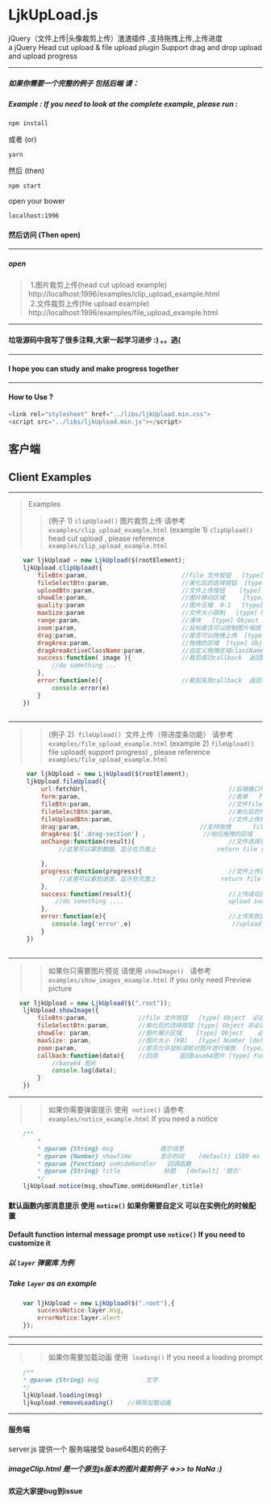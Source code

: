  LjkUpLoad.js
====================

 jQuery（文件上传|头像裁剪上传）渣渣插件 ,支持拖拽上传,上传进度<br/>
 a jQuery Head cut upload & file upload plugin Support drag and drop upload and upload progress

***

##### 如果你需要一个完整的例子 包括后端 请：
##### Example : If you need to look at the complete example, please run :
```
npm install
```
或者 (or)
```
yarn
```
然后 (then)
```
npm start
```

open your bower
```
localhost:1996
```

#### 然后访问 (Then open)
---
##### open
>
>  1.图片裁剪上传(head cut upload example) http://localhost:1996/examples/clip_upload_example.html <br/>
>  2.文件裁剪上传(file upload example) http://localhost:1996/examples/file_upload_example.html
  
---
#### 垃圾源码中我写了很多注释,大家一起学习进步 :) 。。逃(
---
#### I hope you can study and make progress together
---

#### How to Use ?

```javascript
<link rel="stylesheet" href="../libs/ljkUpload.min.css">
<script src="../libs/ljkUpload.min.js"></script>
```

## 客户端
## Client Examples

*********************************
> Examples
>> (例子 1)  `clipUpload()`  图片裁剪上传   请参考 `examples/clip_upload_example.html`
>> (example 1) `clipUpload()` head cut upload , please reference `examples/clip_upload_example.html`
>>>

```javascript
    var ljkUpload = new LjkUpload($(rootElement);
    ljkUpload.clipUpload({
        fileBtn:param,                          //file 文件按钮   [type] Object  必选
        fileSelectBtn:param,                    //美化后的选择按钮  [type] Object  非必选
        uploadBtn:param,                        //文件上传按钮    [type] Object  必选
        showEle:param,                          //图片移动区域     [type] Object  必选
        quality:param                           //图片压缩  0-1   [type] Number [default] 0.92  非必选 不填格式为png 选了格式为jpg
        maxSize:param                           //文件大小限制   [type] Number [default] 1024kb  [unit] KB 非必选
        range:param,                            //滑块   [type] Object 非必选
        zoom:param,                             //鼠标是否可以控制图片缩放  [type] Boolean [default] true 非必选
        drag:param,                             //是否可以拖拽上传  [type] Boolean [default] true  非必选        
        dragArea:param,                         //拖拽的区域  [type] Object  如果不需要 这个参数可不传 drag 传 false drag 为 false时 非必选
        dragAreaActiveClassName:param,          //自定义拖拽区域className [type] String [default] 'dragActive'
        success:function( image ){              //裁剪成功callback  返回base64图片 [type] Function  非必选
            //do something ...
        },
        error:function(e){                      //裁剪失败callback  返回错误信息     clip error callback return error message  [type] Function   非必选
            console.error(e)
        }    
    })
    
```

***

>> (例子 2)  `fileUpload()`  文件上传（带进度条功能）  请参考 `examples/file_upload_example.html`
>> (example 2) `fileUpload()` file upload( support progress) , please reference `examples/file_upload_example.html`
>>>

```javascript
     var ljkUpload = new LjkUpload($(rootElement);
     ljkUpload.fileUpload({
         url:fetchUrl,                                       //后端接口地址  The back-end interface address  [type] String  is required
         form:param,                                         //表单   form  [type] Object is required
         fileBtn:param,                                      //文件file按钮   your file btn [type] Object is required
         fileSelectBtn:param,                                //美化后的file选择按钮 可不选    To replace the native button  (Not a choice)
         fileUploadBtn:param,                                //文件上传按钮   file upload button [type] object is required
         drag:param,                                 //支持拖拽      file is drag 默认true [type] boolean [default] true    
         dragArea:$('.drag-section') ,                //响应拖拽的区域    file dragArea [type] Object 
         onChange:function(result){                          //文件选择事件  返回一个对象，分别是文件的 size,type,name,流  [type] Function
              //这里可以拿到数据，显示在页面上                 return file (size | type | name)

         },
         progress:function(progress){                        //文件上传进度事件  返回文件的       //上传进度
              //这里可以拿到进度，显示在页面上                  return file upload pregress
         },
         success:function(result){                           //上传成功回调    返回后端传过来的response
             //do something ....                             upload success callback return response
         },
         error:function(e){                                  //上传失败回调    返回错误信息
            console.log('error',e)                            //upload error callback return error message
         }
     })
     
```

***


>> 如果你只需要图片预览  请使用 `showImage()`    请参考 `examples/show_images_example.html`
>> if you only need Preview picture
>>>
```javascript
   var ljkUpload = new LjkUpload($(".root"));
    ljkUpload.showImage({
        fileBtn:param,              //file 文件按钮   [type] Object  必选
        fileSelectBtn:param,        //美化后的选择按钮 [type] Object 非必选
        showEle: param,             //图片展示区域    [type] Object    必选
        maxSize: param,             //图片大小 (KB)   [type] Number [default] 1024kb  非必选
        zoom:param,                 //是否允许鼠标滚轮对图片进行缩放  [type] Boolean [default] false 非必选
        callback:function(data){    //回调      返回base64图片 [type] Function 非必选
            //base64 图片
            console.log(data);
        }
    })
```

***

>> 如果你需要弹窗提示 使用  `notice()`  请参考 `examples/notice_example.html`
>> If you need a notice 
>>>   
```javascript
    /**
        *
        * @param {String} msg             提示信息    
        * @param {Number} showTime        显示时间    [default] 1500 ms
        * @param {Function} onHideHandler   回调函数
        * @param {String} title            标题   [default] '提示'
        */
    ljkUpload.notice(msg,showTime,onHideHandler,title)
```

#### 默认函数内部消息提示 使用 `notice()` 如果你需要自定义 可以在实例化的时候配置
#### Default function internal message prompt use `notice()` If you need to customize it 
##### 以 `layer` 弹窗库 为例
##### Take `layer` as an example
```javascript
    var ljkUpload = new LjkUpload($(".root"),{
        successNotice:layer.msg,
        errorNotice:layer.alert
    });
```

***

***

>> 如果你需要加载动画 使用  `loading()` 
>> If you need a loading prompt
>>>   
```javascript
    /**
    * @param {String} msg             文字
    */
    ljkUpload.loading(msg)
    ljkupload.removeLoading()    //移除加载动画
```

***
    
#### 服务端
server.js
提供一个 服务端接受 base64图片的例子
##### imageClip.html 是一个原生js版本的图片裁剪例子 =>>> to NaNa :)

#### 欢迎大家提bug到issue
